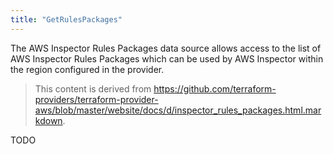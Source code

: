```yaml
---
title: "GetRulesPackages"
---
```


<!-- WARNING: this file was generated by the Pulumi Terraform Bridge (tfgen) Tool. -->
<!-- Do not edit by hand unless you're certain you know what you are doing! -->

<style>
  table td p { margin-top: 0; margin-bottom: 0; }
</style>

The AWS Inspector Rules Packages data source allows access to the list of AWS
Inspector Rules Packages which can be used by AWS Inspector within the region
configured in the provider.

> This content is derived from https://github.com/terraform-providers/terraform-provider-aws/blob/master/website/docs/d/inspector_rules_packages.html.markdown.


TODO


